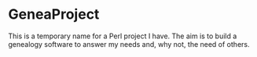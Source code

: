 GeneaProject
============

This is a temporary name for a Perl project I have. The aim is to build a genealogy software to answer my needs and, why not, the need of others.
